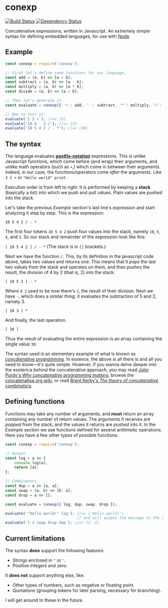 
conexp
======

[![Build Status](https://travis-ci.org/agj/conexp.svg?branch=master)](https://travis-ci.org/agj/conexp)
[![Dependency Status](https://david-dm.org/agj/conexp.svg)](https://david-dm.org/agj/conexp)

Concatenative expressions, written in Javascript. An extremely simple syntax for defining embedded languages, for use with [Node][node].

[node]: https://nodejs.org/
[wiki_concat]: https://en.wikipedia.org/wiki/Concatenative_programming_language
[postfix]: https://en.wikipedia.org/wiki/Reverse_Polish_notation
[concat-org]: http://www.concatenative.org/wiki/view/Front%20Page
[purdy]: https://evincarofautumn.blogspot.cl/2012/02/why-concatenative-programming-matters.html
[kerby]: http://tunes.org/~iepos/joy.html

## Example

```js
const conexp = require('conexp');

// First let's define some functions for our language.
const add = (a, b) => [a + b];
const subtract = (a, b) => [a - b];
const multiply = (a, b) => [a * b];
const divide = (a, b) => [a / b];

// Then let's generate it.
const evaluate = conexp({ '+': add, '-': subtract, '*': multiply, '/': divide });

// Now to test it.
evaluate('1 2 +'); //=> [3]
evaluate('10 4 - 3 /'); //=> [3]
evaluate('10 5 4 2 / - *'); //=> [30]
```


## The syntax

The language evaluates [**postfix-notation**][postfix] expressions. This is unlike Javascript functions, which come before (and wrap) their arguments, and unlike math operators (such as `+`,) which come in between their arguments. Indeed, in our case, the functions/operators come _after_ the arguments. Like `3 2 +` or `"Hello world" print`.

Execution order is from left to right. It is performed by keeping a **stack** (basically a list) into which we push and pull values. Plain values are _pushed_ into the stack.

Let's take the previous _Example_ section's last line's expression and start analyzing it step by step. This is the expression:

`10 5 4 2 / - *`

The first four tokens `10 5 4 2` push four values into the stack, namely `10`, `5`, `4`, and `2`. So our stack and remainder of the expression look like this:

`[ 10 5 4 2 ] / - *` (The stack is in `[]` brackets.)

Next we have the function `/`. This, by its definition in the javascript code above, takes two values and returns one. This means that it _pops_ the last two values from the stack and operates on them, and then _pushes_ the result, the division of 4 by 2 (that is, 2) into the stack.

`[ 10 5 2 ] - *`

Where `4 2` used to be now there's `2`, the result of their division. Next we have `-`, which does a similar thing: it evaluates the subtraction of 5 and 2, namely 3.

`[ 10 3 ] *`

And finally, the last operation.

`[ 30 ]`

Thus the result of evaluating the entire expression is an array containing the single value `30`.

The syntax used is an elementary example of what is known as [_concatenative programming_][wiki_concat]. In essence, the above is all there is and all you need to know—it's quite simple. However, if you wanna delve deeper into the esoterica behind the concatenative approach, you may read [John Purdy's _Why concatenative programming matters_][purdy], browse the [concatenative.org wiki][concat-org], or read [Brent Kerby's _The theory of concatenative combinators_][kerby].


## Defining functions

Functions may take any number of arguments, and **must** return an array containing any number of return values. The arguments it receives are _popped_ from the stack, and the values it returns are _pushed_ into it. In the _Example_ section we see functions defined for several arithmetic operations. Here you have a few other types of possible functions:

```js
const conexp = require('conexp');

// Output.
const log = a => {
    console.log(a);
    return [a];
};

// Combinators.
const dup = a => [a, a];
const swap = (a, b) => [b, a];
const drop = a => [];

const evaluate = conexp({ log, dup, swap, drop });

evaluate('"Hello world!" log'); //=> ['Hello world!']
                                // and will output the message to the console.
evaluate('1 2 swap drop dup'); //=> [2, 2]
```


## Current limitations

The syntax **does** support the following features:

- Strings enclosed in `"` or `'`.
- Positive integers and zero.

It **does not** support anything else, like:

- Other types of numbers, such as negative or floating point.
- Quotations (grouping tokens for later parsing, necessary for branching).

I will get around to these in the future.

